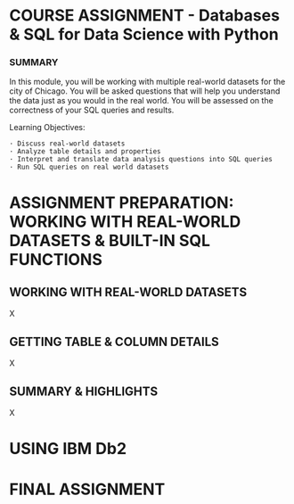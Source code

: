 
# COURSE ASSIGNMENT - Databases & SQL for Data Science with Python #

### SUMMARY ###

In this module, you will be working with multiple real-world datasets for the city of Chicago. You will be asked questions that will help you understand the data just as you would in the real world. You will be assessed on the correctness of your SQL queries and results.

Learning Objectives:

    · Discuss real-world datasets
    · Analyze table details and properties
    · Interpret and translate data analysis questions into SQL queries
    · Run SQL queries on real world datasets



# ASSIGNMENT PREPARATION: WORKING WITH REAL-WORLD DATASETS & BUILT-IN SQL FUNCTIONS #



## WORKING WITH REAL-WORLD DATASETS ##

X



## GETTING TABLE & COLUMN DETAILS ##

X



## SUMMARY & HIGHLIGHTS ##

X



# USING IBM Db2 #

# FINAL ASSIGNMENT #
